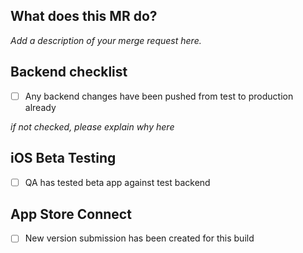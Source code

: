 ## What does this MR do?

<!--
Describe in detail what your merge request does, why it does that, etc. Merge
requests without an adequate description will not be reviewed until one is
added.

Please also keep this description up-to-date with any discussion that takes
place so that reviewers can understand your intent. This is especially
important if they didn't participate in the discussion.

Make sure to remove this comment when you are done.
-->

*Add a description of your merge request here.*

## Backend checklist

- [ ] Any backend changes have been pushed from test to production already

*if not checked, please explain why here*

## iOS Beta Testing

- [ ] QA has tested beta app against test backend

## App Store Connect

- [ ] New version submission has been created for this build

<!--
## General checklist

- [ ] [Changelog entry](https://docs.gitlab.com/ee/development/changelog.html) added, if necessary
- [ ] [Documentation created/updated](https://docs.gitlab.com/ee/development/documentation/index.html#contributing-to-docs)
- [ ] [Tests added for this feature/bug](https://docs.gitlab.com/ee/development/testing_guide/index.html)
- [ ] Conforms to the [code review guidelines](https://docs.gitlab.com/ee/development/code_review.html)
- [ ] Conforms to the [merge request performance guidelines](https://docs.gitlab.com/ee/development/merge_request_performance_guidelines.html)
- [ ] Conforms to the [style guides](https://gitlab.com/gitlab-org/gitlab-ee/blob/master/CONTRIBUTING.md#style-guides)

/label ~database
-->
